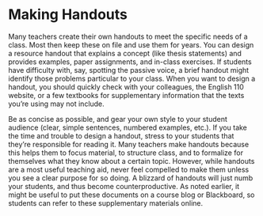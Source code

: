 # Making Handouts

Many teachers create their own handouts to meet the specific needs of a class.  Most then keep these on file and use them for years.  You can design a resource handout that explains a concept (like thesis statements) and provides examples, paper assignments, and in-class exercises.  If students have difficulty with, say, spotting the passive voice, a brief handout might identify those problems particular to your class.  When you want to design a handout, you should quickly check with your colleagues, the English 110 website, or a few textbooks for supplementary information that the texts you’re using may not include.

Be as concise as possible, and gear your own style to your student audience (clear, simple sentences, numbered examples, etc.). If you take the time and trouble to design a handout, stress to your students that they’re responsible for reading it.  Many teachers make handouts because this helps them to focus material, to structure class, and to formalize for themselves what they know about a certain topic.  However, while handouts are a most useful teaching aid, never feel compelled to make them unless you see a clear purpose for so doing.  A blizzard of handouts will just numb your students, and thus become counterproductive. As noted earlier, it might be useful to put these documents on a course blog or Blackboard, so students can refer to these supplementary materials online.
